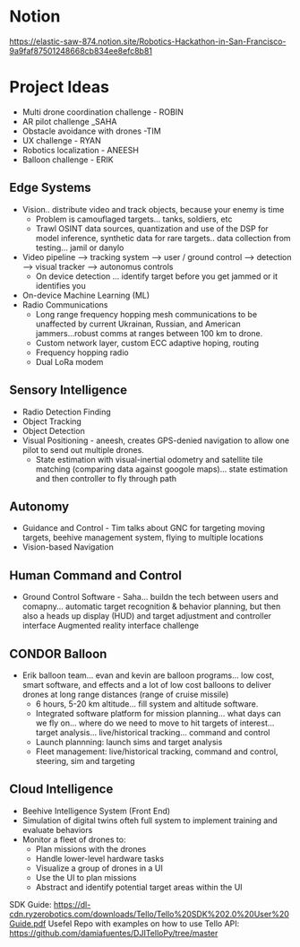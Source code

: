 # Notion
https://elastic-saw-874.notion.site/Robotics-Hackathon-in-San-Francisco-9a9faf87501248668cb834ee8efc8b81


# Project Ideas
- Multi drone coordination challenge - ROBIN
- AR pilot challenge _SAHA
- Obstacle avoidance with drones  -TIM
- UX challenge - RYAN
- Robotics localization - ANEESH
- Balloon challenge - ERIK


## Edge Systems
- Vision.. distribute video and track objects, because your enemy is time
  - Problem is camouflaged targets... tanks, soldiers, etc
  - Trawl OSINT data sources, quantization and use of the DSP for model inference, synthetic data for rare targets.. data collection from testing... jamil or danylo
- Video pipeline --> tracking system --> user / ground control --> detection --> visual tracker --> autonomus controls
  - On device detection ... identify target before you get jammed or it identifies you 
- On-device Machine Learning (ML)
- Radio Communications
  - Long range frequency hopping mesh communications to be unaffected by current Ukrainan, Russian, and American jammers...robust comms at ranges between 100 km to drone.
  - Custom network layer, custom ECC adaptive hoping, routing
  - Frequency hopping radio
  - Dual LoRa modem

## Sensory Intelligence
- Radio Detection Finding
- Object Tracking
- Object Detection
- Visual Positioning - aneesh, creates GPS-denied navigation to allow one pilot to send out multiple drones.
  - State estimation with visual-inertial odometry and satellite tile matching (comparing data against googole maps)... state estimation and then controller to fly through path

## Autonomy
- Guidance and Control - Tim talks about GNC for targeting moving targets, beehive management system, flying to multiple locations
- Vision-based Navigation

## Human Command and Control
- Ground Control Software - Saha... buildn the tech between users and comapny... automatic target recognition & behavior planning, but then also a heads up display (HUD) and target adjustment and controller interface
  Augmented reality interface challenge

## CONDOR Balloon
- Erik balloon team... evan and kevin are balloon programs... low cost, smart software, and effects and a lot of low cost balloons to deliver drones at long range distances (range of cruise missile)
  - 6 hours, 5-20 km altitude... fill system and altitude software.
  - Integrated software platform for mission planning... what days can we fly on... where do we need to move to hit targets of interest... target analysis... live/historical tracking... command and control
  - Launch plannning: launch sims and target analysis
  - Fleet management: live/historical tracking, command and control, steering, sim and targeting 


## Cloud Intelligence
- Beehive Intelligence System (Front End)
- Simulation of digital twins ofteh full system to implement training and evaluate behaviors
- Monitor a fleet of drones to:
  - Plan missions with the drones
  - Handle lower-level hardware tasks
  - Visualize a group of drones in a UI
  - Use the UI to plan missions
  - Abstract and identify potential target areas within the UI


SDK Guide: https://dl-cdn.ryzerobotics.com/downloads/Tello/Tello%20SDK%202.0%20User%20Guide.pdf
Usefel Repo with examples on how to use Tello API: https://github.com/damiafuentes/DJITelloPy/tree/master
